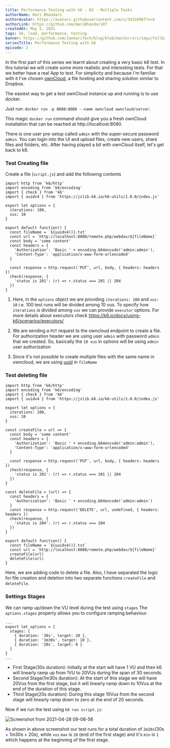 ```yaml
---
title: Performance Testing with k6 - 02 - Multiple Tasks
authorName: Hari Bhandari
authorAvatar: https://avatars.githubusercontent.com/u/34328907?v=4
authorLink: https://github.com/HariBhandari07
createdAt: May 5, 2021
tags: k6, load, performance, testing
banner: https://github.com/JankariTech/blog/blob/master/src/imgs/fallback_banner.png
seriesTitle: Performance Testing with k6
episode: 2
---
```

In the first part of this series we learnt about creating a very basic k6 test. In this tutorial we will create some more realistic and interesting tests.
 For that we better have a real App to test. For simplicity and because I'm familiar with it I've chosen [ownCloud](https://owncloud.com/), a file hosting and sharing
 solution similar to Dropbox.

The easiest way to get a test ownCloud instance up and running is to use docker.

Just run: `docker run -p 8080:8080 --name owncloud owncloud/server`.

This magic `docker run` command should give you a fresh ownCloud installation that can be reached at http://localhost:8080.

There is one user pre-setup called `admin` with the super-secure password `admin`. You can login into the UI and upload files, create new users, share files and folders, etc.
After having played a bit with ownCloud itself, let's get back to k6.

### Test Creating file
Create a file (`script.js`) and add the following contents
```
import http from 'k6/http'
import encoding from 'k6/encoding'
import { check } from 'k6'
import { uuidv4 } from 'https://jslib.k6.io/k6-utils/1.0.0/index.js'

export let options = {
  iterations: 100,
  vus: 10
}

export default function() {
  const fileName = `${uuidv4()}.txt`
  const url = `http://localhost:8080/remote.php/webdav/${fileName}`
  const body = 'some content'
  const headers = {
    'Authorization': 'Basic ' + encoding.b64encode('admin:admin'),
    'Content-Type': 'application/x-www-form-urlencoded'
  }

  const response = http.request('PUT', url, body, { headers: headers })
  check(response, {
    'status is 201': (r) => r.status === 201 || 204
  })
}
```

1. Here, in the `options` object we are providing `iterations: 100` and `vus: 10` i.e. 100 test runs will be divided among 10 vus. To specify how `iterations` is divided among `vus` we can provide `executor` options. For more details about executors check https://k6.io/docs/using-k6/scenarios/executors/

2. We are sending a `PUT` request to the owncloud endpoint to create a file. For authorization header we are using user `admin` with password `admin` that we created. So, basically the `10 vus` in options will be using `admin` user authorization

3. Since it's not possible to create multiple files with the same name in owncloud, we are using [uuid](https://en.wikipedia.org/wiki/Universally_unique_identifier) in `fileName`

### Test deleting file
```
import http from 'k6/http'
import encoding from 'k6/encoding'
import { check } from 'k6'
import { uuidv4 } from 'https://jslib.k6.io/k6-utils/1.0.0/index.js'

export let options = {
  iterations: 100,
  vus: 10
}

const createFile = url => {
  const body = 'some content'
  const headers = {
    'Authorization': 'Basic ' + encoding.b64encode('admin:admin'),
    'Content-Type': 'application/x-www-form-urlencoded'
  }

  const response = http.request('PUT', url, body, { headers: headers })
  check(response, {
    'status is 201': (r) => r.status === 201 || 204
  })
}

const deleteFile = (url) => {
  const headers = {
    'Authorization': 'Basic ' + encoding.b64encode('admin:admin')
  }
  const response = http.request('DELETE', url, undefined, { headers: headers })
  check(response, {
    'status is 204': (r) => r.status === 204
  })
}

export default function() {
  const fileName = `${uuidv4()}.txt`
  const url = `http://localhost:8080/remote.php/webdav/${fileName}`
  createFile(url)
  deleteFile(url)
}
```

Here, we are adding code to delete a file. Also, I have separated the logic for file creation and deletion into two separate functions `createFile` and `deleteFile`.

### Settings Stages
We can ramp up/down the VU level during the test using `stages`  The `options.stages` property allows you to configure ramping behaviour.

```
...
export let options = {
  stages: [
    { duration: '30s', target: 20 },
    { duration: '1m30s', target: 10 },
    { duration: '20s', target: 0 }
  ]
}
...
```
- First Stage(30s duration): Initially at the start will have 1 VU and then k6 will linearly ramp up from 1VU to 20VUs during the span of 30 seconds.
- Second Stage(1m30s duration): At the start of this stage we will have 20Vus from the first stage, but it will linearly ramp down to 10Vus at the end of the duration of this stage.
- Third Stage(20s duration): During this stage 10Vus from the second stage will linearly ramp down to zero at the end of 20 seconds.

Now if we run the test using `k6 run script.js`:

![Screenshot from 2021-04-28 09-08-56](https://user-images.githubusercontent.com/34328907/116341872-6baf0d00-a801-11eb-97a4-340fbeb165ee.png)

As shown in above screenshot our test runs for a total duration of `2m20s`(30s + 1m30s + 20s), while `vus` `max` is `20` (end of the first stage) and it's `min` is `1` which happens at the beginning of the first stage.

